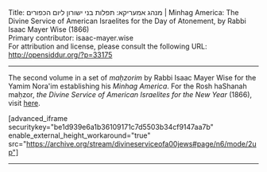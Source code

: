 <html>
<head></head>
<body>
Title: מנהג אמעריקא: תפלות בני ישורון ליום הכפורים | Minhag America: The Divine Service of American Israelites for the Day of Atonement, by Rabbi Isaac Mayer Wise (1866)<br />
Primary contributor: isaac-mayer.wise<br />
For attribution and license, please consult the following URL: <a href="http://opensiddur.org/?p=33175">http://opensiddur.org/?p=33175</a>
<p />
<hr />

The second volume in a set of <em>maḥzorim</em> by Rabbi Isaac Mayer Wise for the Yamim Nora'im establishing his <em>Minhag America</em>. For the Rosh haShanah maḥzor, <em>the Divine Service of American Israelites for the New Year</em> (1866), visit <a href="/?p=33200">here</a>.


[advanced_iframe securitykey="be1d939e6a1b36109171c7d5503b34cf9147aa7b" enable_external_height_workaround="true" src="https://archive.org/stream/divineserviceofa00jews#page/n6/mode/2up"]

<hr />

<div class="english" lang="en">

</div>
</body>
</html>